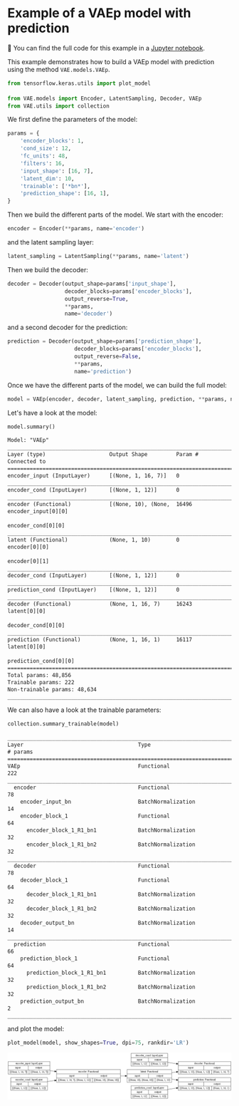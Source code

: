 # Example of a VAEp model with prediction

:paperclip: You can find the full code for this example in a [Jupyter notebook](ipynb/example_VAEp.ipynb).

This example demonstrates how to build a VAEp model with prediction using the method `VAE.models.VAEp`.


```python linenums="1"
from tensorflow.keras.utils import plot_model

from VAE.models import Encoder, LatentSampling, Decoder, VAEp
from VAE.utils import collection
```

We first define the parameters of the model:


```python linenums="5"
params = {
    'encoder_blocks': 1,
    'cond_size': 12,
    'fc_units': 48,
    'filters': 16,
    'input_shape': [16, 7],
    'latent_dim': 10,
    'trainable': ['*bn*'],
    'prediction_shape': [16, 1],
}
```

Then we build the different parts of the model. We start with the encoder:



```python linenums="15"
encoder = Encoder(**params, name='encoder')
```

and the latent sampling layer:



```python linenums="16"
latent_sampling = LatentSampling(**params, name='latent')
```

Then we build the decoder:



```python linenums="17"
decoder = Decoder(output_shape=params['input_shape'],
                  decoder_blocks=params['encoder_blocks'],
                  output_reverse=True,
                  **params,
                  name='decoder')
```

and a second decoder for the prediction:


```python linenums="22"
prediction = Decoder(output_shape=params['prediction_shape'],
                     decoder_blocks=params['encoder_blocks'],
                     output_reverse=False,
                     **params,
                     name='prediction')
```

Once we have the different parts of the model, we can build the full model:



```python linenums="26"
model = VAEp(encoder, decoder, latent_sampling, prediction, **params, name='VAEp')
```

Let's have a look at the model:



```python linenums="27"
model.summary()
```

    Model: "VAEp"
    __________________________________________________________________________________________________
    Layer (type)                    Output Shape         Param #     Connected to
    ==================================================================================================
    encoder_input (InputLayer)      [(None, 1, 16, 7)]   0
    __________________________________________________________________________________________________
    encoder_cond (InputLayer)       [(None, 1, 12)]      0
    __________________________________________________________________________________________________
    encoder (Functional)            [(None, 10), (None,  16496       encoder_input[0][0]
                                                                     encoder_cond[0][0]
    __________________________________________________________________________________________________
    latent (Functional)             (None, 1, 10)        0           encoder[0][0]
                                                                     encoder[0][1]
    __________________________________________________________________________________________________
    decoder_cond (InputLayer)       [(None, 1, 12)]      0
    __________________________________________________________________________________________________
    prediction_cond (InputLayer)    [(None, 1, 12)]      0
    __________________________________________________________________________________________________
    decoder (Functional)            (None, 1, 16, 7)     16243       latent[0][0]
                                                                     decoder_cond[0][0]
    __________________________________________________________________________________________________
    prediction (Functional)         (None, 1, 16, 1)     16117       latent[0][0]
                                                                     prediction_cond[0][0]
    ==================================================================================================
    Total params: 48,856
    Trainable params: 222
    Non-trainable params: 48,634
    __________________________________________________________________________________________________


We can also have a look at the trainable parameters:



```python linenums="28"
collection.summary_trainable(model)
```

    ________________________________________________________________________________
    Layer                                    Type                           # params
    ================================================================================
    VAEp                                     Functional                          222
    ________________________________________________________________________________
      encoder                                Functional                           78
        encoder_input_bn                     BatchNormalization                   14
        encoder_block_1                      Functional                           64
          encoder_block_1_R1_bn1             BatchNormalization                   32
          encoder_block_1_R1_bn2             BatchNormalization                   32
    ________________________________________________________________________________
      decoder                                Functional                           78
        decoder_block_1                      Functional                           64
          decoder_block_1_R1_bn1             BatchNormalization                   32
          decoder_block_1_R1_bn2             BatchNormalization                   32
        decoder_output_bn                    BatchNormalization                   14
    ________________________________________________________________________________
      prediction                             Functional                           66
        prediction_block_1                   Functional                           64
          prediction_block_1_R1_bn1          BatchNormalization                   32
          prediction_block_1_R1_bn2          BatchNormalization                   32
        prediction_output_bn                 BatchNormalization                    2
    ________________________________________________________________________________


and plot the model:


```python linenums="29"
plot_model(model, show_shapes=True, dpi=75, rankdir='LR')
```





![png](img/example_VAEp.png)
